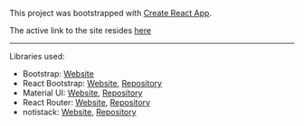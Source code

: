 This project was bootstrapped with [Create React App](https://github.com/facebook/create-react-app).

The active link to the site resides [here](https://drakodin.github.io)

___________________________
Libraries used:
* Bootstrap: [Website](https://getbootstrap.com/docs/4.5/getting-started/introduction/)
* React Bootstrap: [Website](https://react-bootstrap.github.io/), [Repository](https://github.com/react-bootstrap/react-bootstrap)
* Material UI: [Website](https://material-ui.com/), [Repository](https://github.com/mui-org/material-ui)
* React Router: [Website](https://reactrouter.com/), [Repository](https://github.com/ReactTraining/react-router)
* notistack: [Website](https://iamhosseindhv.com/notistack/), [Repository](https://github.com/iamhosseindhv/notistack)
